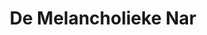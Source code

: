 ---
title: 'De Melancholieke Nar'
description: 'De Melancholieke Nar is een incarnatie van het schelmarchetype.'
profession: Loonslaaf
pseudonym: true
image: avatar.webp
---